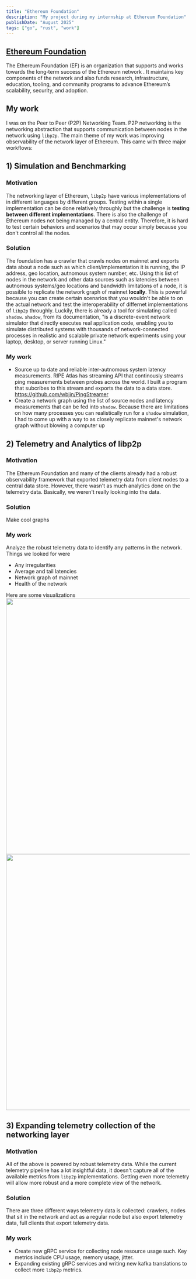 ```yaml
---
title: "Ethereum Foundation"
description: "My project during my internship at Ethereum Foundation"
publishDate: "August 2025"
tags: ["go", "rust", "work"]
---
```


## [Ethereum Foundation](https://ethereum.foundation/)

The Ethereum Foundation (EF) is an organization that supports and works towards
the long‑term success of the Ethereum network . It maintains key components of
the network and also funds research, infrastructure, education, tooling, and
community programs to advance Ethereum’s scalability, security, and adoption.

## My work
I was on the Peer to Peer (P2P) Networking Team. P2P networking is the
networking abstraction that supports communication between nodes in the network
using `libp2p`. The main theme of my work was improving observability of the
network layer of Ethereum. This came with three major workflows:

## 1) Simulation and Benchmarking

### Motivation
The networking layer of Ethereum, `libp2p` have various implementations of in
different languages by different groups. Testing within a single implementation
can be done relatively throughly but the challenge is **testing between different
implementations**. There is also the challenge of Ethereum nodes not being managed
by a central entity. Therefore, it is hard to test certain behaviors and
scenarios that may occur simply because you don't control all the nodes.

### Solution
The foundation has a crawler that crawls nodes on mainnet and exports data about
a node such as which client/implementation it is running, the IP address, geo
location, autnomous system number, etc. Using this list of nodes in the network
and other data sources such as latencies between autnomous systems/geo locations
and bandwidth limitations of a node, it is possible to replicate the network
graph of mainnet **locally**. This is powerful because you can create certain
scenarios that you wouldn't be able to on the actual network and test the
interoperability of differnet implementations of `libp2p` throughly. Luckily,
there is already a tool for simulating called `shadow`. `shadow`, from its
documentation, "is a discrete-event network simulator that directly executes real
application code, enabling you to simulate distributed systems with thousands of
network-connected processes in realistic and scalable private network
experiments using your laptop, desktop, or server running Linux."

### My work
- Source up to date and reliable inter-autnomous system latency measurements.
  RIPE Atlas has streaming API that continously streams ping measurements between
  probes across the world. I built a program that subcribes to this stream and
  exports the data to a data store. https://github.com/wbjin/PingStreamer
- Create a network graph using the list of source nodes and latency measurements
  that can be fed into `shadow`. Because there are limitations on how many
  processes you can realistically run for a `shadow` simulation, I had to come up
  with a way to as closely replicate mainnet's network graph without blowing a
  computer up

## 2) Telemetry and Analytics of libp2p

### Motivation
The Ethereum Foundation and many of the clients already had a robust
observability framework that exported telemetry data from client nodes to a
central data store. However, there wasn't as much analytics done on the
telemetry data. Basically, we weren't really looking into the data.

### Solution
Make cool graphs

### My work
Analyze the robust telemetry data to identify any patterns in the network.
Things we looked for were
- Any irregularities
- Average and tail latencies
- Network graph of mainnet
- Health of the network

Here are some visualizations
<img src="/ef_graph_geo.png" width="700">
<img src="/ef_graph_duplicates.png" width="700">

## 3) Expanding telemetry collection of the networking layer

### Motivation
All of the above is powered by robust telemetry data. While the current
telemetry pipeline has a lot insightful data, it doesn't capture all of the
available metrics from `libp2p` implementations. Getting even more telemetry
will allow more robust and a more complete view of the network.


### Solution
There are three different ways telemetry data is collected: crawlers, nodes that
sit in the network and act as a regular node but also export telemetry data,
full clients that export telemetry data.

### My work
- Create new gRPC service for collecting node resource usage such. Key metrics
  include CPU usage, memory usage, jitter.
- Expanding existing gRPC services and writing new kafka translations to collect more `libp2p` metrics.
